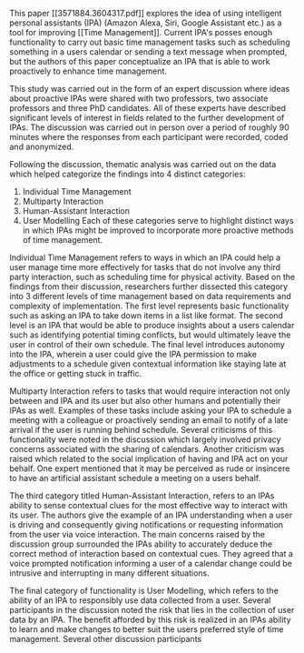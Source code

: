 This paper [[3571884.3604317.pdf]] explores the idea of using intelligent personal assistants (IPA) (Amazon Alexa, Siri, Google Assistant etc.) as a tool for improving [[Time Management]]. Current IPA's posses enough functionality to carry out basic time management tasks such as scheduling something in a users calendar or sending a text message when prompted, but the authors of this paper conceptualize an IPA that is able to work proactively to enhance time management.

This study was carried out in the form of an expert discussion where ideas about proactive IPAs were shared with two professors, two associate professors and three PhD candidates. All of these experts have described significant levels of interest in fields related to the further development of IPAs. The discussion was carried out in person over a period of roughly 90 minutes where the responses from each participant were recorded, coded and anonymized. 

Following the discussion, thematic analysis was carried out on the data which helped categorize the findings into 4 distinct categories:
1) Individual Time Management
2) Multiparty Interaction
3) Human-Assistant Interaction
4) User Modelling
Each of these categories serve to highlight distinct ways in which IPAs might be improved to incorporate more proactive methods of time management.

Individual Time Management refers to ways in which an IPA could help a user manage time more effectively for tasks that do not involve any third party interaction, such as scheduling time for physical activity. Based on the findings from their discussion, researchers further dissected this category into 3 different levels of time management based on data requirements and complexity of implementation. The first level represents basic functionality such as asking an IPA to take down items in a list like format. The second level is an IPA that would be able to produce insights about a users calendar such as identifying potential timing conflicts, but would ultimately leave the user in control of their own schedule. The final level introduces autonomy into the IPA, wherein a user could give the IPA permission to make adjustments to a schedule given contextual information like staying late at the office or getting stuck in traffic. 

Multiparty Interaction refers to tasks that would require interaction not only between and IPA and its user but also other humans and potentially their IPAs as well. Examples of these tasks include asking your IPA to schedule a meeting with a colleague or proactively sending an email to notify of a late arrival if the user is running behind schedule. Several criticisms of this functionality were noted in the discussion which largely involved privacy concerns associated with the sharing of calendars. Another criticism was raised which related to the social implication of having and IPA act on your behalf. One expert mentioned that it may be perceived as rude or insincere to have an artificial assistant schedule a meeting on a users behalf.

The third category titled Human-Assistant Interaction, refers to an IPAs ability to sense contextual clues for the most effective way to interact with its user. The authors give the example of an IPA understanding when a user is driving and consequently giving notifications or requesting information from the user via voice interaction. The main concerns raised by the discussion group surrounded the IPAs ability to accurately deduce the correct method of interaction based on contextual cues. They agreed that a voice prompted notification informing a user of a calendar change could be intrusive and interrupting in many different situations.

The final category of functionality is User Modelling, which refers to the ability of an IPA to responsibly use data collected from a user. Several participants in the discussion noted the risk that lies in the collection of user data by an IPA. The benefit afforded by this risk is realized in an IPAs ability to learn and make changes to better suit the users preferred style of time management. Several other discussion participants 
